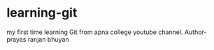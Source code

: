 # learning-git
my first time learning Git from apna college youtube channel.
Author- prayas ranjan bhuyan 
